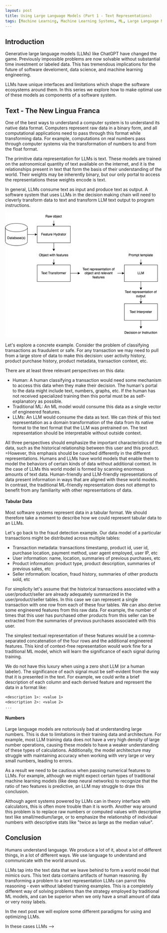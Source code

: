 ```yaml
---
layout: post
title: Using Large Language Models (Part 1 - Text Representations)
tags: [Machine Learning, Machine Learning Systems, ML, Large Language Models, GPT]
---
```

<script> 
  (function(i,s,o,g,r,a,m){i['GoogleAnalyticsObject']=r;i[r]=i[r]||function(){
  (i[r].q=i[r].q||[]).push(arguments)},i[r].l=1*new Date();a=s.createElement(o),
  m=s.getElementsByTagName(o)[0];a.async=1;a.src=g;m.parentNode.insertBefore(a,m)
  })(window,document,'script','https://www.google-analytics.com/analytics.js','ga');

  ga('create', 'UA-82391879-1', 'auto');
  ga('send', 'pageview');
</script>


## Introduction

Generative large language models (LLMs) like ChatGPT have changed the game. Previously impossible problems are now solvable without substantial time investment or labeled data. This has tremendous implications for the future of software develoment, data science, and machine learning engineering.

LLMs have unique interfaces and limitations which shape the software ecosystems around them. In this series we explore how to make optimal use of these models as components of a software system.


## Text - The New Lingua Franca

One of the best ways to understand a computer system is to understand its native data format. Computers represent raw data in a binary form, and all computational applications need to pass through this format while transforming data. For example, computations on real numbers pass through computer systems via the transformation of numbers to and from the float format.

The primitive data representation for LLMs is text. These models are trained on the astronomical quantity of text available on the internet, and it is the relationships present in text that form the basis of their understanding of the world. Their weights may be inherently binary, but our only portal to access the representations these weights encode is text.

In general, LLMs consume text as input and produce text as output. A software system that uses LLMs in the decision making chain will need to cleverly transform data to text and transform LLM text output to program instructions.

![We transform data to and from text when working with LLMs](/img/LLMsText.drawio.png)

Let's explore a concrete example. Consider the problem of classifying transactions as fraudulent or safe. For any transaction we may need to pull from a large store of data to make this decision: user activity history, product purchase history, product metadata, transaction context, etc. 

There are at least three relevant perspectives on this data:
- Human: A human classifying a transaction would need some mechanism to access this data when they make their decision. The human's portal to the data might include text, numbers, graphs, etc. If the human has not received specialized training then this portal must be as self-explanatory as possible.
- Traditional ML: An ML model would consume this data as a single vector of engineered features.
- LLMs: An LLM would consume the data as text. We can think of this text representation as a domain transformation of the data from its native format to the text format that the LLM was pretrained on. The text representation should be interpretable without outside context.

All three perspectives should emphasize the important characteristics of the data, such as the historical relationship between this user and this product.  =However, this emphasis should be couched differently in the different representations. Humans and LLMs have world models that enable them to model the behaviors of certain kinds of data without additional context. In the case of LLMs this world model is formed by scanning enormous amounts of text data. Human-friendly and LLM-friendly representations of data present information in ways that are aligned with these world models. In contrast, the traditional ML-friendly representation does not attempt to benefit from any familiarity with other representations of data. 



#### Tabular Data
Most software systems represent data in a tabular format. We should therefore take a moment to describe how we could represent tabular data to an LLMs. 

Let's go back to the fraud detection example. Our data model of a particular transactions might be distributed across multiple tables:
- Transaction metadata: transactions timestamp, product id, user id, purchase location, payment method, user agent employed, user IP, etc
- User information: name, location, summaries of previous purchases, etc
- Product information: product type, product description, summaries of previous sales, etc
- Seller information: location, fraud history, summaries of other products sold, etc

For simplicity let's assume that the historical transactions associated with a user/product/seller are already adequately summarized in the user/product/seller tables. In this case we can represent a single transaction with one row from each of these four tables. We can also derive some engineered features from this raw data. For example, the number of times that this user has purchased other products from this seller can be extracted from the summaries of previous purchases associated with this user.

The simplest textual representation of these features would be a comma-separated concatenation of the four rows and the additional engineered features. This kind of context-free representation would work fine for a traditional ML model, which will learn the significance of each signal during training. 

We do not have this luxury when using a zero shot LLM (or a human labeler). The significance of each signal must be self-evident from the way that it is presented in the text. For example, we could write a brief description of each column and each derived feature and represent the data in a format like:
```
<description 1>: <value 1>
<description 2>: <value 2>
...
```


#### Numbers

Large language models are notoriously bad at understanding large numbers. This is due to limitations in their training data and architecture. For example, most LLM training data does not have a very high density of large number operations, causing these models to have a weaker understanding of these types of calculations. Additionally, the model architecture may struggle with maintaining accuracy when working with very large or very small numbers, leading to errors.

As a result we need to be cautious when passing numerical features to LLMs. For example, although we might expect certain types of traditional machine learning models (like deep neural networks) to recognize that the ratio of two features is predictive, an LLM may struggle to draw this conclusion.

Although agent systems powered by LLMs can in theory interface with calculators, this is often more trouble than it is worth. Another way around this problem is to replace raw numbers or computed values with descriptive text like small/medium/large, or to emphasize the relationship of individual numbers with descriptive stats like "twice as large as the median value". 

## Conclusion

Humans understand language. We produce a lot of it, about a lot of different things, in a lot of different ways. We use language to understand and communicate with the world around us.

LLMs tap into the text data that we leave behind to form a world model that mimics ours. This text data contains artifacts of human reasoning. By transforming a problem to a text representation LLMs can parrot this reasoning - even without labeled training examples. This is a completely different way of solving problems than the strategy employed by traditional ML models, and can be superior when we only have a small amount of data or very noisy labels.

In the next post we will explore some different paradigms for using and optimizing LLMs.



















<!-- > Yes, LLMs are capable of consuming and producing image and sound. But text remains the bridge between these media. -->

<!-- There are many problems in which we only have <!-- a small amount of data or very noisy labels. --> In these cases LLMs  -->


 <!-- there may be a large gap between the performance of a trained human labeler and a traditional ML model. In these cases transforming the data to text and passing it to an LLM may be the most powerful strategy. -->




<!-- The field of prompt engineering has sprung up around the careful construction of text commands that elicit desired behavior from LLMs. -->


<!-- There are many different kinds of prompt engineering, but one of the most interesting is what we might call the "ML translation". Given an ML problem with a set of well engineering features -->


<!-- One of the most striking things when working with LLMs is the realization that their primitive understanding of the world is text.

They consume this text as 


The float representation enables computer systems to use this binary representation to operate on real numbers.


Computers understand data in terms 
 -->






